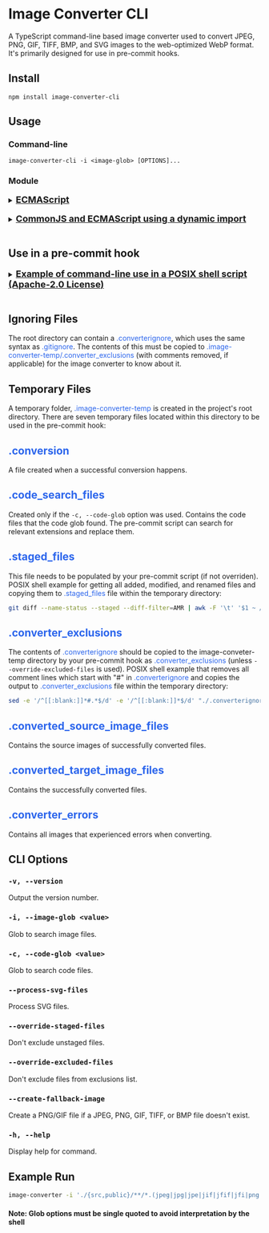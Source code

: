 # Image Converter CLI

A TypeScript command-line based image converter used to convert JPEG, PNG, GIF, TIFF, BMP, and SVG images to the web-optimized WebP format. It's primarily designed for use in pre-commit hooks.

## Install

```
npm install image-converter-cli
```

## Usage

### Command-line

```
image-converter-cli -i <image-glob> [OPTIONS]...
```

<span style="color:#2B65EC"></span>

### Module

<details>
  <summary><b><u><font size="+1">ECMAScript</font></u></b></summary>

```TypeScript
import { ImageConverter }

const argv = [
    "node",
    "image-converter",
    "-i",
    "<image-glob>",
    "OPTION 1",
    "OPTION 2",
    "OPTION 3..."
];

/*
If using staged files, populate .image-converter-temp/.staged_files

 If using exclusions file, populate .image-converter-temp/.converter_exclusions
 */

const imageConverterObj = new ImageConverter(argv);
await imageConverterObj.runProgram();
```

</details>

<br>

<details>
  <summary><b><u><font size="+1">CommonJS and ECMAScript using a dynamic import</font></u></b></summary>

```TypeScript
(async () => {
	const { imageConverter } = await import("ImageConverter");

    const argv = [
        "node",
        "image-converter",
        "-i",
        "<image-glob>",
        "OPTION 1",
        "OPTION 2",
        "OPTION 3..."
    ];

    /*
    If using staged files, populate .image-converter-temp/.staged_files

    If using exclusions file, populate .image-converter-temp/.converter_exclusions
    */

    const imageConverterObj = new ImageConverter(argv);
    await imageConverterObj.runProgram();
})();
```

</details>

<br>

## Use in a pre-commit hook

<details>
  <summary><b><u><font size="+1">Example of command-line use in a POSIX shell script (Apache-2.0 License)</font></u></b></summary>

```sh
#!/bin/sh
. "$(dirname "$0")/_/husky.sh"
reject_commit=0
code_change=0
converterDir=./.image-converter-temp
bold=$(tput bold)
red=$(tput setaf 1)
redbg=$(tput setab 1)
green=$(tput setaf 2)
blue=$(tput setaf 4)
bluebg=$(tput setab 4)
yellow=$(tput setaf 3)
cyan=$(tput setaf 6)
normal=$(tput sgr0)
mkdir -p "$converterDir/"
git diff --name-status --staged --diff-filter=AMR | awk -F '\t' '$1 ~ /(A|M)/ {print $2}; $1 ~ /R100/ {print $3};' > "$converterDir/.staged_files"
sed -e '/^[[:blank:]]*#.*$/d' -e '/^[[:blank:]]*$/d' "./.converterignore" > "$converterDir/.converter_exclusions"
image-converter -i './{src,public}/**/*.(jpeg|jpg|jpe|jif|jfif|jfi|png|gif|tiff|tif|bmp|webp|heif|heifs|heic|heics|avci|avcs|avif|avifs)' -c './{src,public}/**/*.(js|vue|html)'
rm -f "$converterDir/.staged_files" "$converterDir/.converter_exclusions"
if [ -e "$converterDir/.conversion" ]; then
    printf "\n%s\n" "${blue}Searching for non-WebP image extensions in code files...${normal}"
    rm -f "$converterDir/.conversion"
    current_date=$(date +"%Y-%m-%d_%H:%M:%S")
    mkdir -p "./.image_backup/$current_date"
    while read -r imagePath; do
        git restore --staged "$imagePath"
        mv -- "$imagePath" "./.image_backup/$current_date"
    done < "$converterDir/.converted_source_image_files"
    if [ -e "$converterDir/.code_search_files" ]; then
        sed -i.bak -E 's/[^a-zA-Z 0-9]/\\&/g' "$converterDir/.converted_source_image_files"
        rm -f "$converterDir/.converted_source_image_files.bak"
        while read -r imagePath; do
            basename="${imagePath##*/}"
            filenameTemp="${basename%.*}"
            filename="${filenameTemp%\\}"
            ext="${basename##*.}"
            while read -r codePath; do
                sed -i.bak -E "s/($filename).$ext/\1\.webp/g w $converterDir/.changes" "./$codePath"
                if [ -s "$converterDir/.changes" ]; then
                    printf "%s\n\n" "${cyan}Updated $codePath${normal}"
                    if [ $code_change -eq 0 ]; then
                        mkdir -p "./.code_backup/$current_date"
                        code_change=1
                    fi
                    mv -- "./$codePath.bak" "./.code_backup/$current_date/${codePath##*/}"
                else
                    rm -f "./$codePath.bak"
                fi
            done < "$converterDir/.code_search_files"
        done < "$converterDir/.converted_source_image_files"
    fi
    rm -f "$converterDir/.converted_source_image_files" "$converterDir/.converted_target_image_files" "$converterDir/.code_search_files" "$converterDir/.changes"
    if [ $code_change -eq 1 ]; then
        if ! [ -e "$converterDir/.converter_errors" ]; then
            printf "%s\n" "${green}Successfully converted images and changed their references in code.${normal}"
        else
            printf "%s\n" "${green}Successfully converted some images and changed their references in code.${normal}"
        fi
        printf "\n%s\n%s\n\n" "${cyan}Original image files located at:" "$PWD/.image_backup/$current_date/${normal}"
        printf "\n%s\n%s\n\n" "${cyan}Original code files located at:" "$PWD/.code_backup/$current_date/${normal}"
        printf "%s\n" "${bold}${bluebg}Review the converted images/code changes and re-commit.${normal}"
        printf "%s\n" "${bold}${blue}Use \"git diff\" to examine changes.${normal}"
    else
        printf "%s\n" "${yellow}No code files need updating.${normal}"
        if ! [ -e "$converterDir/.converter_errors" ]; then
            printf "\n%s\n" "${green}Successfully converted images.${normal}"
        else
            printf "\n%s\n" "${green}Successfully converted some images.${normal}"
        fi
        printf "\n%s\n%s\n\n" "${cyan}Original image files located at:" "$PWD/.image_backup/$current_date/${normal}"
        printf "%s\n" "${bold}${bluebg}Review the converted images and re-commit.${normal}"
    fi
    reject_commit=1
fi
if [ -e "$converterDir/.converter_errors" ]; then
    printf "\n%s\n" "${bold}${red}Errors occured:${normal}"
     while read -r errorImagePath; do
        printf "%s\n" "${red}$errorImagePath${normal}"
        git restore --staged $errorImagePath
     done < "$converterDir/.converter_errors"
    printf "%s\n\n" "${bold}${redbg}Fix errors and re-commit.${normal}"
    rm -f "$converterDir/.converter_errors"
    reject_commit=1
fi
rm -rf "$converterDir/"
if [ $reject_commit -eq 1 ]; then
    exit 1
else
    npx pretty-quick --staged
    npm run lint
    # Do anything else that normally would occur in the pre-commit hook
fi
```

</details>

<br>

## Ignoring Files

The root directory can contain a <span style="color:#2B65EC">.converterignore</span>, which uses the same syntax as <span style="color:#2B65EC">.gitignore</span>. The contents of this must be copied to <span style="color:#2B65EC">.image-converter-temp/.converter_exclusions</span> (with comments removed, if applicable) for the image converter to know about it.

## Temporary Files

A temporary folder, <span style="color:#2B65EC">.image-converter-temp</span> is created in the project's root directory. There are seven temporary files located within this directory to be used in the pre-commit hook:

## <span style="color:#2B65EC">.conversion</span>

A file created when a successful conversion happens.

## <span style="color:#2B65EC">.code_search_files</span>

Created only if the `-c, --code-glob` option was used. Contains the code files that the code glob found. The pre-commit script can search for relevant extensions and replace them.

## <span style="color:#2B65EC">.staged_files</span>

This file needs to be populated by your pre-commit script (if not overriden). POSIX shell example for getting all added, modified, and renamed files and copying them to <span style="color:#2B65EC">.staged_files</span> file within the temporary directory:

```sh
git diff --name-status --staged --diff-filter=AMR | awk -F '\t' '$1 ~ /(A|M)/ {print $2}; $1 ~ /R100/ {print $3};' > "./.image-converter-temp/.staged_files"
```

## <span style="color:#2B65EC">.converter_exclusions</span>

The contents of <span style="color:#2B65EC">.converterignore</span> should be copied to the image-conveter-temp directory by your pre-commit hook as <span style="color:#2B65EC">.converter_exclusions</span> (unless `--override-excluded-files` is used). POSIX shell example that removes all comment lines which start with "#" in <span style="color:#2B65EC">.converterignore</span> and copies the output to <span style="color:#2B65EC">.converter_exclusions</span> file within the temporary directory:

```sh
sed -e '/^[[:blank:]]*#.*$/d' -e '/^[[:blank:]]*$/d' "./.converterignore" > "./.image-converter-temp/.converter_exclusions"
```

## <span style="color:#2B65EC">.converted_source_image_files</span>

Contains the source images of successfully converted files.

## <span style="color:#2B65EC">.converted_target_image_files</span>

Contains the successfully converted files.

## <span style="color:#2B65EC">.converter_errors</span>

Contains all images that experienced errors when converting.

## CLI Options

### `-v, --version`

Output the version number.

### `-i, --image-glob <value>`

Glob to search image files.

### `-c, --code-glob <value>`

Glob to search code files.

### `--process-svg-files`

Process SVG files.

### `--override-staged-files`

Don't exclude unstaged files.

### `--override-excluded-files`

Don't exclude files from exclusions list.

### `--create-fallback-image`

Create a PNG/GIF file if a JPEG, PNG, GIF, TIFF, or BMP file doesn't exist.

### `-h, --help`

Display help for command.

## Example Run

```sh
image-converter -i './{src,public}/**/*.(jpeg|jpg|jpe|jif|jfif|jfi|png|gif|tiff|tif|bmp|webp|heif|heifs|heic|heics|avci|avcs|avif|avifs)' -c './{src,public}/**/*.(js|vue|html)'
```

#### Note: Glob options must be single quoted to avoid interpretation by the shell
